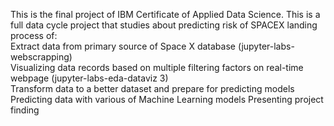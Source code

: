 This is the final project of IBM Certificate of Applied Data Science. This is a full data cycle project that studies about predicting risk of SPACEX landing process of: <br>
  Extract data from primary source of Space X database 
    (jupyter-labs-webscrapping) <br>
  Visualizing data records based on multiple filtering factors on real-time webpage 
    (jupyter-labs-eda-dataviz 3) <br>
  Transform data to a better dataset and prepare for predicting models
  Predicting data with various of Machine Learning models
  Presenting project finding
